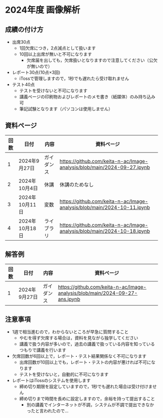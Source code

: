 # 2024年度 画像解析

## 成績の付け方
- 出席30点
  - 1回欠席につき，2点減点として扱います
  - 10回以上出席が無いと不可になります
    - 欠席届を出しても，欠席扱いとなりますので注意してください（公欠が無いので）  
- レポート30点(10点×3回)
  - iTossで管理しますので，1秒でも遅れたら受け取れません 
- テスト40点
  - テストを受けないと不可になります 
  - 講義ページの印刷物およびレポートのメモ書き（紙媒体）のみ持ち込み可
  - 筆記試験となります（パソコンは使用しません）

## 資料ページ
| 回数 | 日付         | 内容 | 資料ページ | 
|---|------------|------|---| 
| 1 | 2024年9月27日 | ガイダンス | https://github.com/keita-n-ac/Image-analysis/blob/main/2024-09-27.ipynb | 
| 2 | 2024年10月4日 | 休講 | 休講のためなし | 
| 3 | 2024年10月11日 | 変数 | https://github.com/keita-n-ac/Image-analysis/blob/main/2024-10-11.ipynb | 
| 4 | 2024年10月18日 | ライブラリ | https://github.com/keita-n-ac/Image-analysis/blob/main/2024-10-18.ipynb | 


## 解答例
| 回数 | 日付         | 内容 | 資料ページ | 
|---|------------|------|---| 
| 1 | 2024年9月27日 | ガイダンス | https://github.com/keita-n-ac/Image-analysis/blob/main/2024-09-27-ans.ipynb | 

## 注意事項
- 1週で相当進むので，わからないところが早急に質問すること
  - やむを得ず欠席する場合は，資料を見ながら独学してください
  - 講義で扱う内容が多いので，過去の講義で扱っている内容を知っているつもりで講義を行います
- 欠席回数が6回以上で，レポート・テスト結果関係なく不可になります
  - 出席回数が10回以上でも，レポート・テストの内容が悪ければ不可になります
  - テストを受けないと，自動的に不可になります
- レポートはiTossのシステムを使用します
  - 締め切り期限を設定していますので，1秒でも遅れた場合は受け付けません
  - 締め切りまで時間を長めに設定しますので，余裕を持って提出すること
    - 別の講義でインターネットが不調，システムが不調で提出できなかったと言われたので…  
